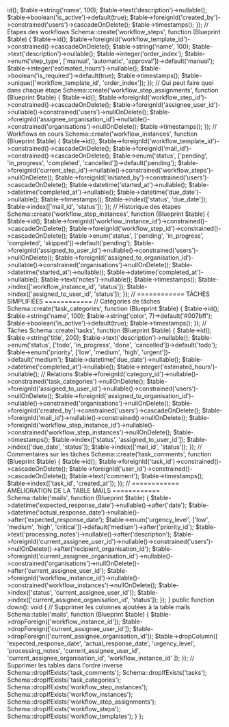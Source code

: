 <?php

use Illuminate\Database\Migrations\Migration;
use Illuminate\Database\Schema\Blueprint;
use Illuminate\Support\Facades\Schema;

return new class extends Migration
{
    public function up(): void
    {
        // ============ WORKFLOWS SIMPLIFIÉS ============

        // Templates de workflows
        Schema::create('workflow_templates', function (Blueprint $table) {
            $table->id();
            $table->string('name', 100);
            $table->text('description')->nullable();
            $table->boolean('is_active')->default(true);
            $table->foreignId('created_by')->constrained('users')->cascadeOnDelete();
            $table->timestamps();
        });

        // Étapes des workflows
        Schema::create('workflow_steps', function (Blueprint $table) {
            $table->id();
            $table->foreignId('workflow_template_id')->constrained()->cascadeOnDelete();
            $table->string('name', 100);
            $table->text('description')->nullable();
            $table->integer('order_index');
            $table->enum('step_type', ['manual', 'automatic', 'approval'])->default('manual');
            $table->integer('estimated_hours')->nullable();
            $table->boolean('is_required')->default(true);
            $table->timestamps();

            $table->unique(['workflow_template_id', 'order_index']);
        });

        // Qui peut faire quoi dans chaque étape
        Schema::create('workflow_step_assignments', function (Blueprint $table) {
            $table->id();
            $table->foreignId('workflow_step_id')->constrained()->cascadeOnDelete();
            $table->foreignId('assignee_user_id')->nullable()->constrained('users')->nullOnDelete();
            $table->foreignId('assignee_organisation_id')->nullable()->constrained('organisations')->nullOnDelete();
            $table->timestamps();
        });

        // Workflows en cours
        Schema::create('workflow_instances', function (Blueprint $table) {
            $table->id();
            $table->foreignId('workflow_template_id')->constrained()->cascadeOnDelete();
            $table->foreignId('mail_id')->constrained()->cascadeOnDelete();
            $table->enum('status', ['pending', 'in_progress', 'completed', 'cancelled'])->default('pending');
            $table->foreignId('current_step_id')->nullable()->constrained('workflow_steps')->nullOnDelete();
            $table->foreignId('initiated_by')->constrained('users')->cascadeOnDelete();
            $table->datetime('started_at')->nullable();
            $table->datetime('completed_at')->nullable();
            $table->datetime('due_date')->nullable();
            $table->timestamps();

            $table->index(['status', 'due_date']);
            $table->index(['mail_id', 'status']);
        });

        // Historique des étapes
        Schema::create('workflow_step_instances', function (Blueprint $table) {
            $table->id();
            $table->foreignId('workflow_instance_id')->constrained()->cascadeOnDelete();
            $table->foreignId('workflow_step_id')->constrained()->cascadeOnDelete();
            $table->enum('status', ['pending', 'in_progress', 'completed', 'skipped'])->default('pending');
            $table->foreignId('assigned_to_user_id')->nullable()->constrained('users')->nullOnDelete();
            $table->foreignId('assigned_to_organisation_id')->nullable()->constrained('organisations')->nullOnDelete();
            $table->datetime('started_at')->nullable();
            $table->datetime('completed_at')->nullable();
            $table->text('notes')->nullable();
            $table->timestamps();

            $table->index(['workflow_instance_id', 'status']);
            $table->index(['assigned_to_user_id', 'status']);
        });

        // ============ TÂCHES SIMPLIFIÉES ============

        // Catégories de tâches
        Schema::create('task_categories', function (Blueprint $table) {
            $table->id();
            $table->string('name', 100);
            $table->string('color', 7)->default('#007bff');
            $table->boolean('is_active')->default(true);
            $table->timestamps();
        });

        // Tâches
        Schema::create('tasks', function (Blueprint $table) {
            $table->id();
            $table->string('title', 200);
            $table->text('description')->nullable();
            $table->enum('status', ['todo', 'in_progress', 'done', 'cancelled'])->default('todo');
            $table->enum('priority', ['low', 'medium', 'high', 'urgent'])->default('medium');
            $table->datetime('due_date')->nullable();
            $table->datetime('completed_at')->nullable();
            $table->integer('estimated_hours')->nullable();

            // Relations
            $table->foreignId('category_id')->nullable()->constrained('task_categories')->nullOnDelete();
            $table->foreignId('assigned_to_user_id')->nullable()->constrained('users')->nullOnDelete();
            $table->foreignId('assigned_to_organisation_id')->nullable()->constrained('organisations')->nullOnDelete();
            $table->foreignId('created_by')->constrained('users')->cascadeOnDelete();
            $table->foreignId('mail_id')->nullable()->constrained()->nullOnDelete();
            $table->foreignId('workflow_step_instance_id')->nullable()->constrained('workflow_step_instances')->nullOnDelete();

            $table->timestamps();

            $table->index(['status', 'assigned_to_user_id']);
            $table->index(['due_date', 'status']);
            $table->index(['mail_id', 'status']);
        });

        // Commentaires sur les tâches
        Schema::create('task_comments', function (Blueprint $table) {
            $table->id();
            $table->foreignId('task_id')->constrained()->cascadeOnDelete();
            $table->foreignId('user_id')->constrained()->cascadeOnDelete();
            $table->text('comment');
            $table->timestamps();

            $table->index(['task_id', 'created_at']);
        });

        // ============ AMÉLIORATION DE LA TABLE MAILS ============

        Schema::table('mails', function (Blueprint $table) {
            $table->datetime('expected_response_date')->nullable()->after('date');
            $table->datetime('actual_response_date')->nullable()->after('expected_response_date');
            $table->enum('urgency_level', ['low', 'medium', 'high', 'critical'])->default('medium')->after('priority_id');
            $table->text('processing_notes')->nullable()->after('description');
            $table->foreignId('current_assignee_user_id')->nullable()->constrained('users')->nullOnDelete()->after('recipient_organisation_id');
            $table->foreignId('current_assignee_organisation_id')->nullable()->constrained('organisations')->nullOnDelete()->after('current_assignee_user_id');
            $table->foreignId('workflow_instance_id')->nullable()->constrained('workflow_instances')->nullOnDelete();

            $table->index(['status', 'current_assignee_user_id']);
            $table->index(['current_assignee_organisation_id', 'status']);
        });
    }

    public function down(): void
    {
        // Supprimer les colonnes ajoutées à la table mails
        Schema::table('mails', function (Blueprint $table) {
            $table->dropForeign(['workflow_instance_id']);
            $table->dropForeign(['current_assignee_user_id']);
            $table->dropForeign(['current_assignee_organisation_id']);
            $table->dropColumn([
                'expected_response_date',
                'actual_response_date',
                'urgency_level',
                'processing_notes',
                'current_assignee_user_id',
                'current_assignee_organisation_id',
                'workflow_instance_id'
            ]);
        });

        // Supprimer les tables dans l'ordre inverse
        Schema::dropIfExists('task_comments');
        Schema::dropIfExists('tasks');
        Schema::dropIfExists('task_categories');
        Schema::dropIfExists('workflow_step_instances');
        Schema::dropIfExists('workflow_instances');
        Schema::dropIfExists('workflow_step_assignments');
        Schema::dropIfExists('workflow_steps');
        Schema::dropIfExists('workflow_templates');
    }
};
